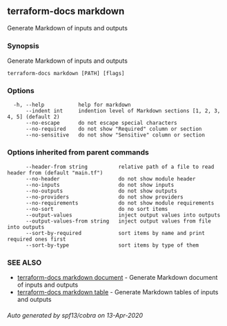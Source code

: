 ## terraform-docs markdown

Generate Markdown of inputs and outputs

### Synopsis

Generate Markdown of inputs and outputs

```
terraform-docs markdown [PATH] [flags]
```

### Options

```
  -h, --help           help for markdown
      --indent int     indention level of Markdown sections [1, 2, 3, 4, 5] (default 2)
      --no-escape      do not escape special characters
      --no-required    do not show "Required" column or section
      --no-sensitive   do not show "Sensitive" column or section
```

### Options inherited from parent commands

```
      --header-from string          relative path of a file to read header from (default "main.tf")
      --no-header                   do not show module header
      --no-inputs                   do not show inputs
      --no-outputs                  do not show outputs
      --no-providers                do not show providers
      --no-requirements             do not show module requirements
      --no-sort                     do no sort items
      --output-values               inject output values into outputs
      --output-values-from string   inject output values from file into outputs
      --sort-by-required            sort items by name and print required ones first
      --sort-by-type                sort items by type of them
```

### SEE ALSO

* [terraform-docs markdown document](/docs/formats/markdown-document.md)	 - Generate Markdown document of inputs and outputs
* [terraform-docs markdown table](/docs/formats/markdown-table.md)	 - Generate Markdown tables of inputs and outputs

###### Auto generated by spf13/cobra on 13-Apr-2020
